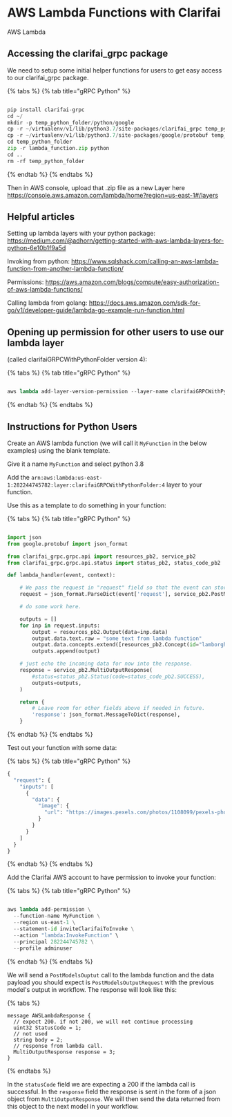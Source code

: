 # AWS Lambda Functions with Clarifai

AWS Lambda

## Accessing the clarifai_grpc package

We need to setup some initial helper functions for users to get easy access to our clarifai_grpc package.


{% tabs %}
{% tab title="gRPC Python" %}
```python

pip install clarifai-grpc
cd ~/
mkdir -p temp_python_folder/python/google
cp -r ~/virtualenv/v1/lib/python3.7/site-packages/clarifai_grpc temp_python_folder/python/
cp -r ~/virtualenv/v1/lib/python3.7/site-packages/google/protobuf temp_python_folder/python/google/
cd temp_python_folder
zip -r lambda_function.zip python
cd ..
rm -rf temp_python_folder

```
{% endtab %}
{% endtabs %}

Then in AWS console, upload that .zip file as a new Layer here https://console.aws.amazon.com/lambda/home?region=us-east-1#/layers



## Helpful articles

Setting up lambda layers with your python package: https://medium.com/@adhorn/getting-started-with-aws-lambda-layers-for-python-6e10b1f9a5d

Invoking from python: https://www.sqlshack.com/calling-an-aws-lambda-function-from-another-lambda-function/

Permissions: https://aws.amazon.com/blogs/compute/easy-authorization-of-aws-lambda-functions/

Calling lambda from golang: https://docs.aws.amazon.com/sdk-for-go/v1/developer-guide/lambda-go-example-run-function.html

## Opening up permission for other users to use our lambda layer

(called clarifaiGRPCWithPythonFolder version 4):

{% tabs %}
{% tab title="gRPC Python" %}
```python

aws lambda add-layer-version-permission --layer-name clarifaiGRPCWithPythonFolder  --version-number 4  --statement-id allAccountsExample --principal="*"   --action lambda:GetLayerVersion

```
{% endtab %}
{% endtabs %}


## Instructions for Python Users

Create an AWS lambda function (we will call it `MyFunction` in the below examples) using the blank template.

Give it a name `MyFunction` and select python 3.8

Add the `arn:aws:lambda:us-east-1:282244745782:layer:clarifaiGRPCWithPythonFolder:4` layer to your function.

Use this as a template to do something in your function:

{% tabs %}
{% tab title="gRPC Python" %}
```python

import json
from google.protobuf import json_format

from clarifai_grpc.grpc.api import resources_pb2, service_pb2
from clarifai_grpc.grpc.api.status import status_pb2, status_code_pb2

def lambda_handler(event, context):

    # We pass the request in "request" field so that the event can store other information in future if needed.
    request = json_format.ParseDict(event['request'], service_pb2.PostModelOutputsRequest(), ignore_unknown_fields=True)

    # do some work here.

    outputs = []
    for inp in request.inputs:
        output = resources_pb2.Output(data=inp.data)
        output.data.text.raw = "some text from lambda function"
        output.data.concepts.extend([resources_pb2.Concept(id="lamborghini23", value=0.75)])
        outputs.append(output)        

    # just echo the incoming data for now into the response.
    response = service_pb2.MultiOutputResponse(
        #status=status_pb2.Status(code=status_code_pb2.SUCCESS),
        outputs=outputs,
    )

    return {
        # Leave room for other fields above if needed in future.
        'response': json_format.MessageToDict(response),
    }
```
{% endtab %}
{% endtabs %}


Test out your function with some data:

{% tabs %}
{% tab title="gRPC Python" %}
```python
{
  "request": {
    "inputs": [
      {
        "data": {
          "image": {
            "url": "https://images.pexels.com/photos/1108099/pexels-photo-1108099.jpeg?auto=compress&cs=tinysrgb&dpr=1&w=500"
          }
        }
      }
    ]
  }
}

```
{% endtab %}
{% endtabs %}


Add the Clarifai AWS account to have permission to invoke your function:

{% tabs %}
{% tab title="gRPC Python" %}
```python

aws lambda add-permission \
  --function-name MyFunction \
  --region us-east-1 \
  --statement-id inviteClarifaiToInvoke \
  --action "lambda:InvokeFunction" \
  --principal 282244745782 \
  --profile adminuser


```
{% endtab %}
{% endtabs %}

We will send a `PostModelsOuptut` call to the lambda function and the data payload you should expect is `PostModelsOutputRequest` with the previous model's output in workflow. The response will look like this:

{% tabs %}
```
message AWSLambdaResponse {
  // expect 200. if not 200, we will not continue processing
  uint32 StatusCode = 1;
  // not used
  string body = 2;
  // response from lambda call.
  MultiOutputResponse response = 3;
}
```
{% endtabs %}

In the `statusCode` field we are expecting a 200 if the lambda call is successful. In the `response` field the response is sent in the form of a json object from `MultiOutputResponse`. We will then send the data returned from this object to the next model in your workflow.
